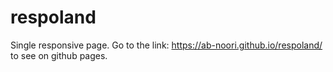 # respoland
Single responsive page. Go to the link: https://ab-noori.github.io/respoland/ to see on github pages.
